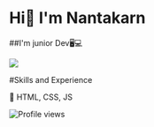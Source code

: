 # Hi👋 I'm Nantakarn
##I'm junior Dev🖥💻

![](https://media-exp1.licdn.com/dms/image/C5616AQHiw6y-f9BOBQ/profile-displaybackgroundimage-shrink_350_1400/0/1647964761660?e=2147483647&v=beta&t=kBZ5OTP8eSAWmQyIj5vFZllhR56kaypDBxw22ZSraSc)

#Skills and Experience

🎏 HTML, CSS, JS

![Profile views](https://gpvc.arturio.dev/N)  

